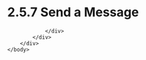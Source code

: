 <html dir="LTR" xmlns:mshelp="http://msdn.microsoft.com/mshelp" xmlns:ddue="http://ddue.schemas.microsoft.com/authoring/2003/5" xmlns:xlink="http://www.w3.org/1999/xlink" xmlns:tool="http://www.microsoft.com/tooltip">
    <head>
        <meta http-equiv="Content-Type" content="text/html; CHARSET=utf-8"></meta>
        <meta name="save" content="history"></meta>
        <title>2.5.7 Send a Message</title>
        <xml>
            <mshelp:toctitle title="2.5.7 Send a Message"></mshelp:toctitle>
            <mshelp:rltitle title="[MS-OXPROTO]: Send a Message"></mshelp:rltitle>
            <mshelp:keyword index="A" term="f9893689-a4aa-423c-82a4-4c714bf90b31"></mshelp:keyword>
            <mshelp:attr name="DCSext.ContentType" value="open specification"></mshelp:attr>
            <mshelp:attr name="AssetID" value="f9893689-a4aa-423c-82a4-4c714bf90b31"></mshelp:attr>
            <mshelp:attr name="TopicType" value="kbRef"></mshelp:attr>
            <mshelp:attr name="DCSext.Title" value="[MS-OXPROTO]: Send a Message" />
        </xml>
    </head>
    <body>
        <div id="header">
            <h1 class="heading">2.5.7 Send a Message</h1>
        </div>
        <div id="mainSection">
            <div id="mainBody">
                <div id="allHistory" class="saveHistory"></div>
                <div id="sectionSection0" class="section" name="collapseableSection">
                    


                </div>
            </div>
        </div>
    </body>
</html>